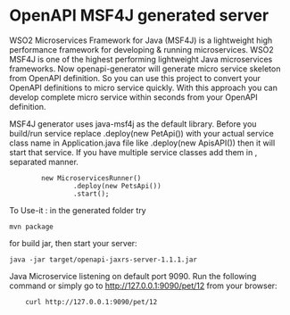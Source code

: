 # OpenAPI MSF4J generated server


WSO2 Microservices Framework for Java (MSF4J) is a lightweight high performance framework for developing & running microservices. WSO2 MSF4J is one of the highest performing lightweight Java microservices frameworks. Now openapi-generator will generate micro service skeleton from OpenAPI definition. So you can use this project to convert your OpenAPI definitions to micro service quickly. With this approach you can develop complete micro service within seconds from your OpenAPI definition.

MSF4J generator uses java-msf4j as the default library.
Before you build/run service replace .deploy(new PetApi()) with your actual service class name in Application.java file like .deploy(new ApisAPI()) then it will start that service. If you have multiple service classes add them in , separated manner.
```
        new MicroservicesRunner()
                .deploy(new PetsApi())
                .start();
```

To Use-it : in the generated folder try
```
mvn package
```

for build jar, then start your server:
```
java -jar target/openapi-jaxrs-server-1.1.1.jar
```

Java Microservice listening on default port 9090.
Run the following command or simply go to http://127.0.0.1:9090/pet/12 from your browser:

```
    curl http://127.0.0.1:9090/pet/12
```
